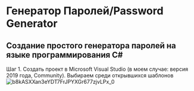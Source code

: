 # Генератор Паролей/Password Generator
## Создание простого генератора паролей на языке программирования С#
Шаг 1. Создать проект в Microsoft Visual Studio (в моем случае: версия 2019 года, Community).
Выбираем среди открывшихся шаблонов![b8kASXXan3eYDT7FrJPYXGr677zjvLPx_0](https://user-images.githubusercontent.com/95550202/227463394-f2bffdcb-83f0-4a66-92ef-bf03b0f0d993.jpg)
